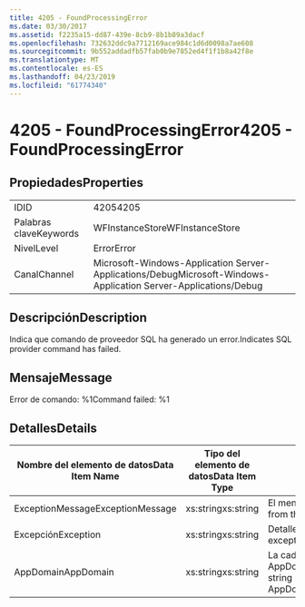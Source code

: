 ```yaml
---
title: 4205 - FoundProcessingError
ms.date: 03/30/2017
ms.assetid: f2235a15-dd87-439e-8cb9-8b1b89a3dacf
ms.openlocfilehash: 732632ddc9a7712169ace984c1d6d0098a7ae608
ms.sourcegitcommit: 9b552addadfb57fab0b9e7852ed4f1f1b8a42f8e
ms.translationtype: MT
ms.contentlocale: es-ES
ms.lasthandoff: 04/23/2019
ms.locfileid: "61774340"
---
```

# <a name="4205---foundprocessingerror"></a><span data-ttu-id="2fc84-102">4205 - FoundProcessingError</span><span class="sxs-lookup"><span data-stu-id="2fc84-102">4205 - FoundProcessingError</span></span>
## <a name="properties"></a><span data-ttu-id="2fc84-103">Propiedades</span><span class="sxs-lookup"><span data-stu-id="2fc84-103">Properties</span></span>  
  
|||  
|-|-|  
|<span data-ttu-id="2fc84-104">ID</span><span class="sxs-lookup"><span data-stu-id="2fc84-104">ID</span></span>|<span data-ttu-id="2fc84-105">4205</span><span class="sxs-lookup"><span data-stu-id="2fc84-105">4205</span></span>|  
|<span data-ttu-id="2fc84-106">Palabras clave</span><span class="sxs-lookup"><span data-stu-id="2fc84-106">Keywords</span></span>|<span data-ttu-id="2fc84-107">WFInstanceStore</span><span class="sxs-lookup"><span data-stu-id="2fc84-107">WFInstanceStore</span></span>|  
|<span data-ttu-id="2fc84-108">Nivel</span><span class="sxs-lookup"><span data-stu-id="2fc84-108">Level</span></span>|<span data-ttu-id="2fc84-109">Error</span><span class="sxs-lookup"><span data-stu-id="2fc84-109">Error</span></span>|  
|<span data-ttu-id="2fc84-110">Canal</span><span class="sxs-lookup"><span data-stu-id="2fc84-110">Channel</span></span>|<span data-ttu-id="2fc84-111">Microsoft-Windows-Application Server-Applications/Debug</span><span class="sxs-lookup"><span data-stu-id="2fc84-111">Microsoft-Windows-Application Server-Applications/Debug</span></span>|  
  
## <a name="description"></a><span data-ttu-id="2fc84-112">Descripción</span><span class="sxs-lookup"><span data-stu-id="2fc84-112">Description</span></span>  
 <span data-ttu-id="2fc84-113">Indica que comando de proveedor SQL ha generado un error.</span><span class="sxs-lookup"><span data-stu-id="2fc84-113">Indicates SQL provider command has failed.</span></span>  
  
## <a name="message"></a><span data-ttu-id="2fc84-114">Mensaje</span><span class="sxs-lookup"><span data-stu-id="2fc84-114">Message</span></span>  
 <span data-ttu-id="2fc84-115">Error de comando: %1</span><span class="sxs-lookup"><span data-stu-id="2fc84-115">Command failed: %1</span></span>  
  
## <a name="details"></a><span data-ttu-id="2fc84-116">Detalles</span><span class="sxs-lookup"><span data-stu-id="2fc84-116">Details</span></span>  
  
|<span data-ttu-id="2fc84-117">Nombre del elemento de datos</span><span class="sxs-lookup"><span data-stu-id="2fc84-117">Data Item Name</span></span>|<span data-ttu-id="2fc84-118">Tipo del elemento de datos</span><span class="sxs-lookup"><span data-stu-id="2fc84-118">Data Item Type</span></span>|<span data-ttu-id="2fc84-119">Descripción</span><span class="sxs-lookup"><span data-stu-id="2fc84-119">Description</span></span>|  
|--------------------|--------------------|-----------------|  
|<span data-ttu-id="2fc84-120">ExceptionMessage</span><span class="sxs-lookup"><span data-stu-id="2fc84-120">ExceptionMessage</span></span>|<span data-ttu-id="2fc84-121">xs:string</span><span class="sxs-lookup"><span data-stu-id="2fc84-121">xs:string</span></span>|<span data-ttu-id="2fc84-122">El mensaje de la excepción SQL.</span><span class="sxs-lookup"><span data-stu-id="2fc84-122">The message from the SQL exception.</span></span>|  
|<span data-ttu-id="2fc84-123">Excepción</span><span class="sxs-lookup"><span data-stu-id="2fc84-123">Exception</span></span>|<span data-ttu-id="2fc84-124">xs:string</span><span class="sxs-lookup"><span data-stu-id="2fc84-124">xs:string</span></span>|<span data-ttu-id="2fc84-125">Detalles de la excepción para la excepción</span><span class="sxs-lookup"><span data-stu-id="2fc84-125">The exception details for the exception</span></span>|  
|<span data-ttu-id="2fc84-126">AppDomain</span><span class="sxs-lookup"><span data-stu-id="2fc84-126">AppDomain</span></span>|<span data-ttu-id="2fc84-127">xs:string</span><span class="sxs-lookup"><span data-stu-id="2fc84-127">xs:string</span></span>|<span data-ttu-id="2fc84-128">La cadena devuelta por AppDomain.CurrentDomain.FriendlyName.</span><span class="sxs-lookup"><span data-stu-id="2fc84-128">The string returned by AppDomain.CurrentDomain.FriendlyName.</span></span>|
